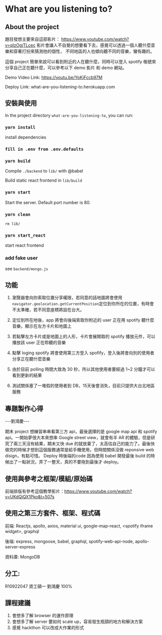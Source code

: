 # What are you listening to?
## About the project
題目發想主要來自這部影片：
https://www.youtube.com/watch?v=qIzOgjTLcec
影片會讓人不自覺的想要看下去，感覺可以透過一個人聽什麼音樂和穿著打扮來猜測他的個性，
不同地區的人也傾向聽不同的音樂，蠻有趣的。

這個 project 簡單來說可以看到附近的人在聽什麼，同時可以登入 spotify 帳號來分享自己正在聽什麼，可以參考以下 demo 影片 和 demo 網站。

Demo Video Link: https://youtu.be/YoKiFccb97M

Deploy Link: what-are-you-listening-to.herokuapp.com


## 安裝與使用

In the project directory `what-are-you-listening-to`, you can run:

### `yarn install`
install dependencies
### `fill in .env from .env.defaults`
### `yarn build`
Compile `./backend` to `lib/` with @babel

Build static react frontend in `lib/build`

### `yarn start`
Start the server. Default port number is 80.
### `yarn clean`
`rm lib/`
### `yarn start_react`
start react frontend

### add fake user
see `backend/mongo.js`

## 功能

1. 瀏覽器會向你索取位置分享權限，若同意的話地圖將會使用 `navigator.geolocation.getCurrentPosition`定位到你所在的位置，有時會不太準確，若不同意座標將設在台大。

2. 定位到所在地後，app 將會向後端索取你附近的 user 正在用 spotify 聽什麼音樂，顯示在左方卡片和地圖上

3. 若點擊左方卡片或是地圖上的人形，卡片會展開取的 spotify 播放元件，可以播放該 user 正在聆聽的音樂

4. 點擊 loging spotify 將會使用第三方登入 spofify，登入後將會向別的使用者分享正在聽什麼音樂

5. 由於目前 polling 時間大致為 30 秒，所以其他使用者要經過 1~2 分鐘才可以看到更新的結果

5. 測試關係塞了一堆假的使用者到 DB，15天後會消失，目前只提供大台北地區服務


## 專題製作心得
---劉鴻慶---

期末 project 想練習串串看第三方 api，最後選擇的是 google map api 和 spotify api。一開始夢很大本來想串 Google street view，就會有半 AR 的體驗，但是研究了兩三天沒有結果，期末又快 due 的就放棄了，太高估自己的能力了。最後快做完的時候才想到這個服務通常是給手機使用，但時間關係沒做 reponsive web disign，有點可惜。 Deploy 時後端的code 因為使用 babel 開發最後 build 的時候出了一點狀況，弄了一整天，真的不要拖到最後才 deploy。

## 使用與參考之框架/模組/原始碼
前端排版有參考這個教學影片：https://www.youtube.com/watch?v=UKdQjQX1Pko&t=507s
## 使用之第三方套件、框架、程式碼
前端: Reactjs, apollo, axios, material ui, google-map-react, \<spotify iframe widget\>, graphql


後端: express, mongoose, babel, graphql, spotify-web-api-node, apollo-server-express


資料庫: MongoDB


## 分工:
R10922047 資工碩一 劉鴻慶 100%

## 課程建議
1. 會想多了解 browser 的運作原理
2. 會想多了解 server 要如何 scale up，容易發生瓶頸的地方和解決方案
3. 感覺 hackthon 可以改成大作業的形式


 